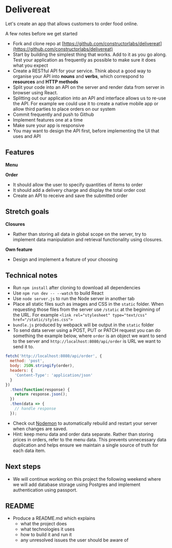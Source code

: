 # Delivereat

Let's create an app that allows customers to order food online.

A few notes before we get started

- Fork and clone repo at [https://github.com/constructorlabs/delivereat](https://github.com/constructorlabs/delivereat)
- Start by building the simplest thing that works. Add to it as you go along. Test your application as frequently as possible to make sure it does what you expect
- Create a RESTful API for your service. Think about a good way to organise your API into **nouns** and **verbs**, which correspond to **resources** and **HTTP methods**
- Split your code into an API on the server and render data from server in browser using React.
- Splitting out our application into an API and interface allows us to re-use the API. For example we could use it to create a native mobile app or allow third parties to place orders on our system
- Commit frequently and push to Github
- Implement features one at a time
- Make sure your app is responsive
- You may want to design the API first, before implementing the UI that uses and API

## Features

**Menu**

<!-- * Design a menu for a restaurant such as food items, prices etc. By providing each item with an id we can refer to it later. The first item has already been created for you. Feel free to amend it. -->
<!-- * Create an API endpoint that returns a menu of items with prices available to order -->
<!-- * Create a page that displays the menu to the user using the API -->

**Order**

<!-- - Update the menu page to make it an order page -->

- It should allow the user to specify quantities of items to order
- It should add a delivery charge and display the total order cost
- Create an API to receive and save the submitted order

## Stretch goals

**Closures**

- Rather than storing all data in global scope on the server, try to implement data manipulation and retrieval functionality using closures.

**Own feature**

- Design and implement a feature of your choosing

## Technical notes

- Run `npm install` after cloning to download all dependencies
- Use `npm run dev -- --watch` to build React
- Use `node server.js` to run the Node server in another tab
- Place all static files such as images and CSS in the `static` folder. When requesting those files from the server use `/static` at the beginning of the URL. For example `<link rel="stylesheet" type="text/css" href="/static/styles.css">`
- `bundle.js` produced by webpack will be output in the `static` folder
- To send data server using a POST, PUT or PATCH request you can do something the example below, where `order` is an object we want to send to the server and `http://localhost:8080/api/order` is URL we want to send it to.

```js
fetch('http://localhost:8080/api/order', {
  method: 'post',
  body: JSON.stringify(order),
  headers: {
    'Content-Type': 'application/json'
  }
})
  .then(function(response) {
    return response.json();
  })
  .then(data => {
    // handle response
  });
```

- Check out [Nodemon](https://nodemon.io/) to automatically rebuild and restart your server when changes are saved.
- Hint: keep menu data and order data separate. Rather than storing prices in orders, refer to the menu data. This prevents unnecessary data duplication and helps ensure we maintain a single source of truth for each data item.

## Next steps

- We will continue working on this project the following weekend where we will add database storage using Postgres and implement authentication using passport.

## README

- Produce a README.md which explains
  - what the project does
  - what technologies it uses
  - how to build it and run it
  - any unresolved issues the user should be aware of
